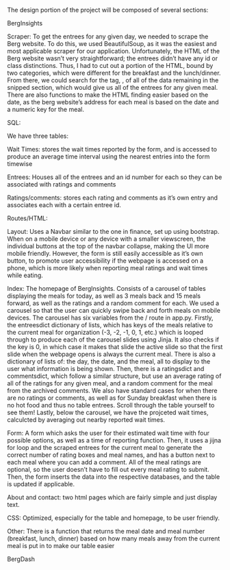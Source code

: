 The design portion of the project will be composed of several sections:

BergInsights

Scraper:
	To get the entrees for any given day, we needed to scrape the Berg website. To do this, we used BeautifulSoup, as it was the easiest and most applicable scraper for our application. Unfortunately, the HTML of the Berg website wasn’t very straightforward; the entrees didn’t have any id or class distinctions. Thus, I had to cut out a portion of the HTML, bound by two categories, which were different for the breakfast and the lunch/dinner. From there, we could search for the tag, <a>, of all of the data remaining in the snipped section, which would give us all of the entrees for any given meal. There are also functions to make the HTML finding easier based on the date, as the berg website’s address for each meal is based on the date and a numeric key for the meal. 

SQL:

We have three tables:

Wait Times: stores the wait times reported by the form, and is accessed to produce an average time interval using the nearest entries into the form timewise

Entrees: Houses all of the entrees and an id number for each so they can be associated with ratings and comments

Ratings/comments: stores each rating and comments as it’s own entry and associates each with a certain entree id. 

Routes/HTML:

Layout: Uses a Navbar similar to the one in finance, set up using bootstrap. When on a mobile device or any device with a smaller viewscreen, the individual buttons at the top of the navbar collapse, making the UI more mobile friendly. However, the form is still easily accessible as it’s own button, to promote user accessibility if the webpage is accessed on a phone, which is more likely when reporting meal ratings and wait times while eating. 

Index: The homepage of BergInsights. Consists of a carousel of tables displaying the meals for today, as well as 3 meals back and 15 meals forward, as well as the ratings and a random comment for each. We used a carousel so that the user can quickly swipe back and forth meals on mobile devices. The carousel has six variables from the / route in app.py. Firstly, the entreesdict dictionary of lists, which has keys of the meals relative to the current meal for organization (-3, -2, -1, 0, 1, etc.) which is looped through to produce each of the carousel slides using Jinja. It also checks if the key is 0, in which case it makes that slide the active slide so that the first slide when the webpage opens is always the current meal. There is also a dictionary of lists of: the day, the date, and the meal, all to display to the user what information is being shown. Then, there is a ratingsdict and commentsdict, which follow a similar structure, but use an average rating of all of the ratings for any given meal, and a random comment for the meal from the archived comments. We also have standard cases for when there are no ratings or comments, as well as for Sunday breakfast when there is no hot food and thus no table entrees. Scroll through the table yourself to see them! Lastly, below the carousel, we have the projceted wait times, calculcted by averaging out nearby reported wait times. 

Form: A form which asks the user for their estimated wait time with four possible options, as well as a time of reporting function. Then, it uses a jijna for loop and the scraped entrees for the current meal to generate the correct number of rating boxes and meal names, and has a button next to each meal where you can add a comment. All of the meal ratings are optional, so the user doesn’t have to fill out every meal rating to submit. Then, the form inserts the data into the respective databases, and the table is updated if applicable. 

About and contact: two html pages which are fairly simple and just display text. 

CSS: Optimized, especially for the table and homepage, to be user friendly. 


Other:
There is a function that returns the meal date and meal number (breakfast, lunch, dinner) based on how many meals away from the current meal is put in to make our table easier




BergDash
